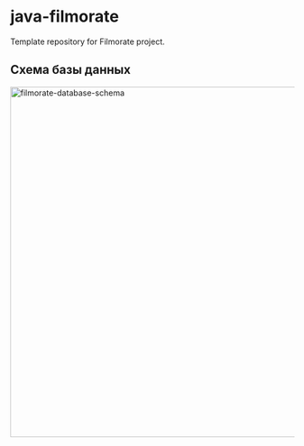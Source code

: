 # java-filmorate
Template repository for Filmorate project.
## Схема базы данных
<img width="952" height="622" alt="filmorate-database-schema" src="https://github.com/user-attachments/assets/a7bdc585-ff80-4fa9-bd5f-e737c6b7daa8" />


